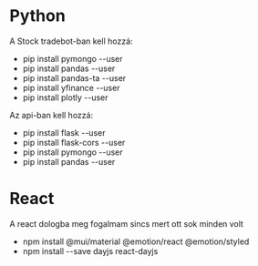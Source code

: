 # Python


A Stock tradebot-ban kell hozzá:
- pip install pymongo --user
- pip install pandas --user
- pip install pandas-ta --user
- pip install yfinance --user
- pip install plotly --user

Az api-ban kell hozzá:
- pip install flask --user
- pip install flask-cors --user
- pip install pymongo --user
- pip install pandas --user

# React
A react dologba meg fogalmam sincs mert ott sok minden volt
- npm install @mui/material @emotion/react @emotion/styled
- npm install --save dayjs react-dayjs
